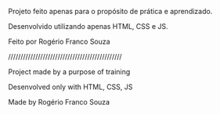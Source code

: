 Projeto feito apenas para o propósito de prática e aprendizado.


Desenvolvido utilizando apenas HTML, CSS e JS.


Feito por Rogério Franco Souza


//////////////////////////////////////////////


Project made by a purpose of training


Desenvolved only with HTML, CSS, JS


Made by Rogério Franco Souza


